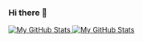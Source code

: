 ### Hi there 👋

<a href="https://github.com/shalva97#gh-light-mode-only">
  <img src="https://github-readme-stats.vercel.app/api?username=shalva97&show_icons=true&theme=github_dark#gh-light-mode-only" alt="My GitHub Stats" />
</a>

<a href="https://github.com/shalva97#gh-dark-mode-only">
  <img src="https://github-readme-stats.vercel.app/api?username=shalva97&show_icons=true&theme=github_dark#gh-dark-mode-only" alt="My GitHub Stats" />
</a>
